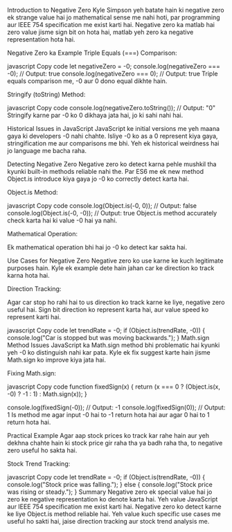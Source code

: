 Introduction to Negative Zero
Kyle Simpson yeh batate hain ki negative zero ek strange value hai jo mathematical sense me nahi hoti, par programming aur IEEE 754 specification me exist karti hai. Negative zero ka matlab hai zero value jisme sign bit on hota hai, matlab yeh zero ka negative representation hota hai.

Negative Zero ka Example
Triple Equals (===) Comparison:

javascript
Copy code
let negativeZero = -0;
console.log(negativeZero === -0); // Output: true
console.log(negativeZero === 0);  // Output: true
Triple equals comparison me, -0 aur 0 dono equal dikhte hain.

Stringify (toString) Method:

javascript
Copy code
console.log(negativeZero.toString()); // Output: "0"
Stringify karne par -0 ko 0 dikhaya jata hai, jo ki sahi nahi hai.

Historical Issues in JavaScript
JavaScript ke initial versions me yeh maana gaya ki developers -0 nahi chahte. Isliye -0 ko as a 0 represent kiya gaya, stringification me aur comparisons me bhi. Yeh ek historical weirdness hai jo language me bacha raha.

Detecting Negative Zero
Negative zero ko detect karna pehle mushkil tha kyunki built-in methods reliable nahi the. Par ES6 me ek new method Object.is introduce kiya gaya jo -0 ko correctly detect karta hai.

Object.is Method:

javascript
Copy code
console.log(Object.is(-0, 0)); // Output: false
console.log(Object.is(-0, -0)); // Output: true
Object.is method accurately check karta hai ki value -0 hai ya nahi.

Mathematical Operation:

Ek mathematical operation bhi hai jo -0 ko detect kar sakta hai.

Use Cases for Negative Zero
Negative zero ko use karne ke kuch legitimate purposes hain. Kyle ek example dete hain jahan car ke direction ko track karna hota hai.

Direction Tracking:

Agar car stop ho rahi hai to us direction ko track karne ke liye, negative zero useful hai. Sign bit direction ko represent karta hai, aur value speed ko represent karti hai.

javascript
Copy code
let trendRate = -0;
if (Object.is(trendRate, -0)) {
    console.log("Car is stopped but was moving backwards.");
}
Math.sign Method Issues
JavaScript ka Math.sign method bhi problematic hai kyunki yeh -0 ko distinguish nahi kar pata. Kyle ek fix suggest karte hain jisme Math.sign ko improve kiya jata hai.

Fixing Math.sign:

javascript
Copy code
function fixedSign(x) {
    return (x === 0 ? (Object.is(x, -0) ? -1 : 1) : Math.sign(x));
}

console.log(fixedSign(-0)); // Output: -1
console.log(fixedSign(0));  // Output: 1
Is method me agar input -0 hai to -1 return hota hai aur agar 0 hai to 1 return hota hai.

Practical Example
Agar aap stock prices ko track kar rahe hain aur yeh dekhna chahte hain ki stock price gir raha tha ya badh raha tha, to negative zero useful ho sakta hai.

Stock Trend Tracking:

javascript
Copy code
let trendRate = -0;
if (Object.is(trendRate, -0)) {
    console.log("Stock price was falling.");
} else {
    console.log("Stock price was rising or steady.");
}
Summary
Negative zero ek special value hai jo zero ke negative representation ko denote karta hai. Yeh value JavaScript aur IEEE 754 specification me exist karti hai. Negative zero ko detect karne ke liye Object.is method reliable hai. Yeh value kuch specific use cases me useful ho sakti hai, jaise direction tracking aur stock trend analysis me.